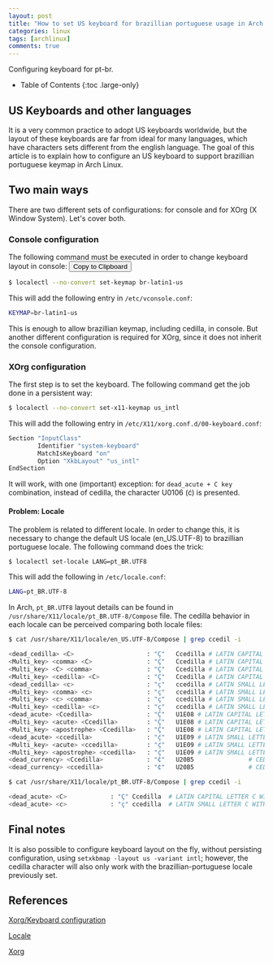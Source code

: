 ```yaml
---
layout: post
title: "How to set US keyboard for brazillian portuguese usage in Arch Linux"
categories: linux
tags: [archlinux]
comments: true
---
```

Configuring keyboard for pt-br.

- Table of Contents
{:toc .large-only}

## US Keyboards and other languages

It is a very common practice to adopt US keyboards worldwide, but the layout of
these keyboards are far from ideal for many languages, which have characters sets
different from the english language.
The goal of this article is to explain how to configure an US keyboard to support
brazillian portuguese keymap in Arch Linux.

## Two main ways

There are two different sets of configurations: for console and for XOrg (X Window System).
Let's cover both.

### Console configuration

The following command must be executed in order to change keyboard layout in console:
<input type="button" value="Copy to Clipboard" onclick="copyToClipboard(0)"/>

```bash
$ localectl --no-convert set-keymap br-latin1-us
```
This will add the following entry in `/etc/vconsole.conf`:

```bash
KEYMAP=br-latin1-us
```

This is enough to allow brazillian keymap, including cedilla, in console.
But another different configuration is required for XOrg, since it does not inherit
the console configuration.

### XOrg configuration

The first step is to set the keyboard. The following command get the job done
in a persistent way:

```bash
$ localectl --no-convert set-x11-keymap us_intl
```
This will add the following entry in `/etc/X11/xorg.conf.d/00-keyboard.conf`:

```bash
Section "InputClass"
        Identifier "system-keyboard"
        MatchIsKeyboard "on"
        Option "XkbLayout" "us_intl"
EndSection
```

It will work, with one (important) exception: for `dead_acute + C key` combination,
instead of cedilla, the character U0106 (ć) is presented.

#### Problem: Locale
The problem is related to different locale. In order to change this, it is
necessary to change the default US locale (en_US.UTF-8) to brazillian portuguese
locale.
The following command does the trick:

```bash
$ localectl set-locale LANG=pt_BR.UTF8
```

This will add the following in `/etc/locale.conf`:

```bash
LANG=pt_BR.UTF-8
```

In Arch, `pt_BR.UTF8` layout details can be found in `/usr/share/X11/locale/pt_BR.UTF-8/Compose` file.
The cedilla behavior in each locale can be perceived comparing both locale files:

```bash
$ cat /usr/share/X11/locale/en_US.UTF-8/Compose | grep ccedil -i

<dead_cedilla> <C>                    : "Ç"   Ccedilla # LATIN CAPITAL LETTER C WITH CEDILLA
<Multi_key> <comma> <C>               : "Ç"   Ccedilla # LATIN CAPITAL LETTER C WITH CEDILLA
<Multi_key> <C> <comma>               : "Ç"   Ccedilla # LATIN CAPITAL LETTER C WITH CEDILLA
<Multi_key> <cedilla> <C>             : "Ç"   Ccedilla # LATIN CAPITAL LETTER C WITH CEDILLA
<dead_cedilla> <c>                    : "ç"   ccedilla # LATIN SMALL LETTER C WITH CEDILLA
<Multi_key> <comma> <c>               : "ç"   ccedilla # LATIN SMALL LETTER C WITH CEDILLA
<Multi_key> <c> <comma>               : "ç"   ccedilla # LATIN SMALL LETTER C WITH CEDILLA
<Multi_key> <cedilla> <c>             : "ç"   ccedilla # LATIN SMALL LETTER C WITH CEDILLA
<dead_acute> <Ccedilla>               : "Ḉ"   U1E08 # LATIN CAPITAL LETTER C WITH CEDILLA AND ACUTE
<Multi_key> <acute> <Ccedilla>        : "Ḉ"   U1E08 # LATIN CAPITAL LETTER C WITH CEDILLA AND ACUTE
<Multi_key> <apostrophe> <Ccedilla>   : "Ḉ"   U1E08 # LATIN CAPITAL LETTER C WITH CEDILLA AND ACUTE
<dead_acute> <ccedilla>               : "ḉ"   U1E09 # LATIN SMALL LETTER C WITH CEDILLA AND ACUTE
<Multi_key> <acute> <ccedilla>        : "ḉ"   U1E09 # LATIN SMALL LETTER C WITH CEDILLA AND ACUTE
<Multi_key> <apostrophe> <ccedilla>   : "ḉ"   U1E09 # LATIN SMALL LETTER C WITH CEDILLA AND ACUTE
<dead_currency> <Ccedilla>            : "₵"   U20B5               # CEDI SIGN
<dead_currency> <ccedilla>            : "₵"   U20B5               # CEDI SIGN
```

```bash
$ cat /usr/share/X11/locale/pt_BR.UTF-8/Compose | grep ccedil -i

<dead_acute> <C> 			: "Ç" Ccedilla	# LATIN CAPITAL LETTER C WITH CEDILLA
<dead_acute> <c> 			: "ç" ccedilla	# LATIN SMALL LETTER C WITH CEDILLA
```

## Final notes

It is also possible to configure keyboard layout on the fly, without persisting
configuration, using `setxkbmap -layout us -variant intl`;
however, the cedilla character will also only work with the brazillian-portuguese locale previously set.

## References

[Xorg/Keyboard configuration](https://wiki.archlinux.org/index.php/Xorg/Keyboard_configuration)

[Locale](https://wiki.archlinux.org/index.php/Locale)

[Xorg](https://wiki.archlinux.org/index.php/Xorg)

